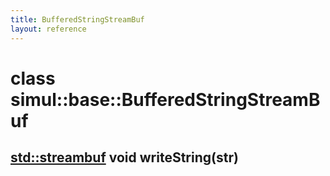 ```yaml
---
title: BufferedStringStreamBuf
layout: reference
---
```

class simul::base::BufferedStringStreamBuf
===
[std::streambuf]()
void writeString(str)
------

